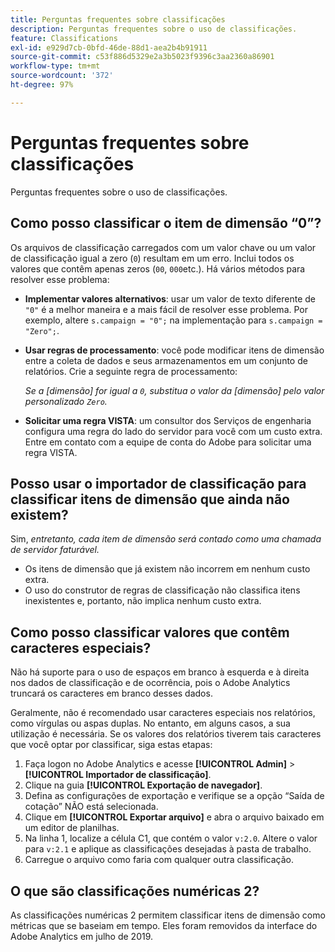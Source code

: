 ```yaml
---
title: Perguntas frequentes sobre classificações
description: Perguntas frequentes sobre o uso de classificações.
feature: Classifications
exl-id: e929d7cb-0bfd-46de-88d1-aea2b4b91911
source-git-commit: c53f886d5329e2a3b5023f9396c3aa2360a86901
workflow-type: tm+mt
source-wordcount: '372'
ht-degree: 97%

---
```


# Perguntas frequentes sobre classificações

Perguntas frequentes sobre o uso de classificações.

## Como posso classificar o item de dimensão “0”?

Os arquivos de classificação carregados com um valor chave ou um valor de classificação igual a zero (`0`) resultam em um erro. Inclui todos os valores que contêm apenas zeros (`00`, `000`etc.). Há vários métodos para resolver esse problema:

* **Implementar valores alternativos**: usar um valor de texto diferente de `"0"` é a melhor maneira e a mais fácil de resolver esse problema. Por exemplo, altere `s.campaign = "0";` na implementação para `s.campaign = "Zero";`.

* **Usar regras de processamento**: você pode modificar itens de dimensão entre a coleta de dados e seus armazenamentos em um conjunto de relatórios. Crie a seguinte regra de processamento:

   *Se a [dimensão] for igual a `0`, substitua o valor da [dimensão] pelo valor personalizado `Zero`.*

* **Solicitar uma regra VISTA**: um consultor dos Serviços de engenharia configura uma regra do lado do servidor para você com um custo extra. Entre em contato com a equipe de conta do Adobe para solicitar uma regra VISTA.

## Posso usar o importador de classificação para classificar itens de dimensão que ainda não existem?

Sim, *entretanto, cada item de dimensão será contado como uma chamada de servidor faturável.*

* Os itens de dimensão que já existem não incorrem em nenhum custo extra.
* O uso do construtor de regras de classificação não classifica itens inexistentes e, portanto, não implica nenhum custo extra.

## Como posso classificar valores que contêm caracteres especiais?

Não há suporte para o uso de espaços em branco à esquerda e à direita nos dados de classificação e de ocorrência, pois o Adobe Analytics truncará os caracteres em branco desses dados.

Geralmente, não é recomendado usar caracteres especiais nos relatórios, como vírgulas ou aspas duplas. No entanto, em alguns casos, a sua utilização é necessária. Se os valores dos relatórios tiverem tais caracteres que você optar por classificar, siga estas etapas:

1. Faça logon no Adobe Analytics e acesse **[!UICONTROL Admin]** > **[!UICONTROL Importador de classificação]**.
2. Clique na guia **[!UICONTROL Exportação de navegador]**.
3. Defina as configurações de exportação e verifique se a opção “Saída de cotação” NÃO está selecionada.
4. Clique em **[!UICONTROL Exportar arquivo]** e abra o arquivo baixado em um editor de planilhas.
5. Na linha 1, localize a célula C1, que contém o valor `v:2.0`. Altere o valor para `v:2.1` e aplique as classificações desejadas à pasta de trabalho.
6. Carregue o arquivo como faria com qualquer outra classificação.

## O que são classificações numéricas 2?

As classificações numéricas 2 permitem classificar itens de dimensão como métricas que se baseiam em tempo. Eles foram removidos da interface do Adobe Analytics em julho de 2019.
